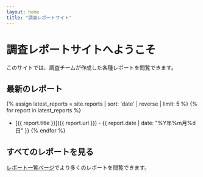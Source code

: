 ```yaml
---
layout: home
title: "調査レポートサイト"
---
```


# 調査レポートサイトへようこそ

このサイトでは、調査チームが作成した各種レポートを閲覧できます。

## 最新のレポート

{% assign latest_reports = site.reports | sort: 'date' | reverse | limit: 5 %}
{% for report in latest_reports %}
- [{{ report.title }}]({{ report.url }}) - {{ report.date | date: "%Y年%m月%d日" }}
{% endfor %}

## すべてのレポートを見る

[レポート一覧ページ](/reports/)でより多くのレポートを閲覧できます。